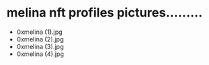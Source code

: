 # melina nft profiles pictures.........
- 0xmelina (1).jpg
- 0xmelina (2).jpg
- 0xmelina (3).jpg
- 0xmelina (4).jpg
